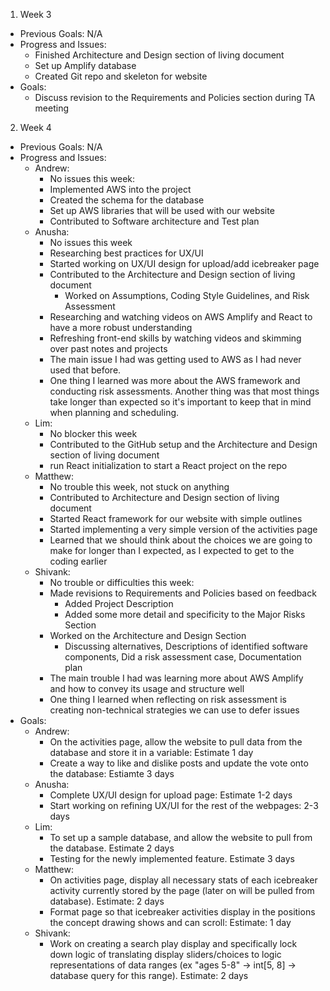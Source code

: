 1. Week 3
- Previous Goals: N/A
- Progress and Issues:
  - Finished Architecture and Design section of living document
  - Set up Amplify database
  - Created Git repo and skeleton for website
- Goals:
  - Discuss revision to the Requirements and Policies section during TA meeting
2. Week 4
- Previous Goals: N/A
- Progress and Issues:
  - Andrew:
    - No issues this week:
    - Implemented AWS into the project
    - Created the schema for the database
    - Set up AWS libraries that will be used with our website
    - Contributed to Software architecture and Test plan
  - Anusha:
    - No issues this week
    - Researching best practices for UX/UI
    - Started working on UX/UI design for upload/add icebreaker page
    - Contributed to the Architecture and Design section of living document
        - Worked on Assumptions, Coding Style Guidelines, and Risk Assessment
    - Researching and watching videos on AWS Amplify and React to have a more robust understanding
    - Refreshing front-end skills by watching videos and skimming over past notes and projects
    - The main issue I had was getting used to AWS as I had never used that before.
    - One thing I learned was more about the AWS framework and conducting risk assessments. Another thing was that most things take longer than expected so it's important to keep that in mind when planning and scheduling. 
  - Lim:
    - No blocker this week
    - Contributed to the GitHub setup and the Architecture and Design section of living document
    - run React initialization to start a React project on the repo
  - Matthew:
    - No trouble this week, not stuck on anything
    - Contributed to Architecture and Design section of living document
    - Started React framework for our website with simple outlines
    - Started implementing a very simple version of the activities page
    - Learned that we should think about the choices we are going to make for longer than I expected, as I expected to get to the coding earlier
  - Shivank:
    - No trouble or difficulties this week:
    - Made revisions to Requirements and Policies based on feedback
      - Added Project Description
      - Added some more detail and specificity to the Major Risks Section
    - Worked on the Architecture and Design Section
      - Discussing alternatives, Descriptions of identified software components, Did a risk assessment case, Documentation plan
    - The main trouble I had was learning more about AWS Amplify and how to convey its usage and structure well
    - One thing I learned when reflecting on risk assessment is creating non-technical strategies we can use to defer issues
- Goals:
  - Andrew:
    - On the activities page, allow the website to pull data from the database and store it in a variable: Estimate 1 day
    - Create a way to like and dislike posts and update the vote onto the database: Estiamte 3 days
  - Anusha:
    - Complete UX/UI design for upload page: Estimate 1-2 days
    - Start working on refining UX/UI for the rest of the webpages: 2-3 days
  - Lim:
    - To set up a sample database, and allow the website to pull from the database. Estimate 2 days
    - Testing for the newly implemented feature. Estimate 3 days
  - Matthew:
    - On activities page, display all necessary stats of each icebreaker activity currently stored by the page (later on will be pulled from database). Estimate: 2 days
    - Format page so that icebreaker activities display in the positions the concept drawing shows and can scroll: Estimate: 1 day
  - Shivank:
    - Work on creating a search play display and specifically lock down logic of translating display sliders/choices to logic representations of data ranges (ex "ages 5-8" -> int[5, 8] -> database query for this range). Estimate: 2 days

